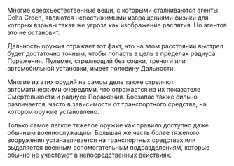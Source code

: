 Многие сверхъестественные вещи, с которыми сталкиваются агенты Delta Green, являются непостижимыми извращениями физики для которых взрывы такая же угроза как изображение распятия. Но агентов это не остановит. 

Дальность оружия отражает тот факт, что на этом расстоянии выстрел будет достаточно точным, чтобы попасть в цель в пределах радиуса Поражения. Пулемет, стреляющий без сошки, треноги или автомобильной установки, имеет половину Дальности.

Многие из этих орудий на самом деле также стреляют автоматическими очередями, что отражается на их показателе Смертельности и радиусе Поражения. Боезапас также сильно различается, часто в зависимости от транспортного средства, на котором оружие установлено.

Только самое легкое тяжелое оружие как правило доступно даже обычным военнослужащим. Большая же часть более тяжелого вооружения устанавливается на транспортных средствах или выделяется военным вспомогательным подразделениям, которые обычно не участвуют в непосредственных действиях.